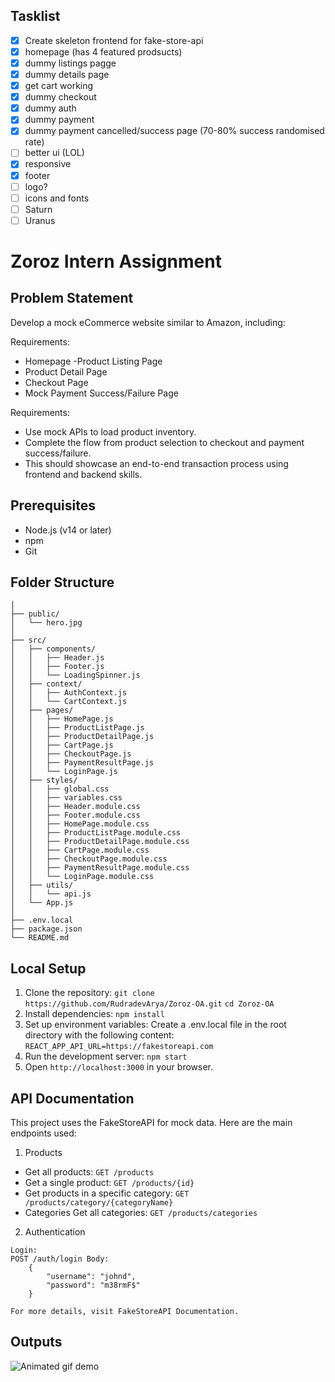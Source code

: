 ## Tasklist

* [x] Create skeleton frontend for fake-store-api
* [x] homepage (has 4 featured prodsucts)
* [x] dummy listings pagge
* [x] dummy details page
* [x] get cart working
* [x] dummy checkout
* [x] dummy auth
* [x] dummy payment
* [x] dummy payment cancelled/success page (70-80% success randomised rate)
* [ ] better ui (LOL)
* [x] responsive
* [x] footer
* [ ] logo?
* [ ] icons and fonts
* [ ] Saturn
* [ ] Uranus

# Zoroz Intern Assignment

## Problem Statement

Develop a mock eCommerce website similar to Amazon, including:

Requirements:

* Homepage
-Product Listing Page
* Product Detail Page
* Checkout Page
* Mock Payment Success/Failure Page

Requirements:

* Use mock APIs to load product inventory.
* Complete the flow from product selection to checkout and payment success/failure.
* This should showcase an end-to-end transaction process using frontend and backend skills.

## Prerequisites

* Node.js (v14 or later)
* npm
* Git

## Folder Structure

``` rudy-shop/
│
├── public/
│   └── hero.jpg
│
├── src/
│   ├── components/
│   │   ├── Header.js
│   │   ├── Footer.js
│   │   └── LoadingSpinner.js
│   ├── context/
│   │   ├── AuthContext.js
│   │   └── CartContext.js
│   ├── pages/
│   │   ├── HomePage.js
│   │   ├── ProductListPage.js
│   │   ├── ProductDetailPage.js
│   │   ├── CartPage.js
│   │   ├── CheckoutPage.js
│   │   ├── PaymentResultPage.js
│   │   └── LoginPage.js
│   ├── styles/
│   │   ├── global.css
│   │   ├── variables.css
│   │   ├── Header.module.css
│   │   ├── Footer.module.css
│   │   ├── HomePage.module.css
│   │   ├── ProductListPage.module.css
│   │   ├── ProductDetailPage.module.css
│   │   ├── CartPage.module.css
│   │   ├── CheckoutPage.module.css
│   │   ├── PaymentResultPage.module.css
│   │   └── LoginPage.module.css
│   ├── utils/
│   │   └── api.js
│   └── App.js
│
├── .env.local
├── package.json
└── README.md
```

## Local Setup

1. Clone the repository:
```git clone https://github.com/RudradevArya/Zoroz-OA.git```
```cd Zoroz-OA```
2. Install dependencies:
```npm install```
3. Set up environment variables: Create a .env.local file in the root directory with the following content:
```REACT_APP_API_URL=https://fakestoreapi.com```
4. Run the development server:
```npm start```
5. Open ```http://localhost:3000``` in your browser.

## API Documentation

This project uses the FakeStoreAPI for mock data. Here are the main endpoints used:

1. Products

* Get all products: ```GET /products```
* Get a single product: ```GET /products/{id}```
* Get products in a specific category: ```GET /products/category/{categoryName}```
* Categories
Get all categories: ```GET /products/categories```

2. Authentication
```
Login: 
POST /auth/login Body: 
    { 
        "username": "johnd", 
        "password": "m38rmF$"
    }

For more details, visit FakeStoreAPI Documentation.
```

## Outputs

![Animated gif demo](demo/demo.gif)